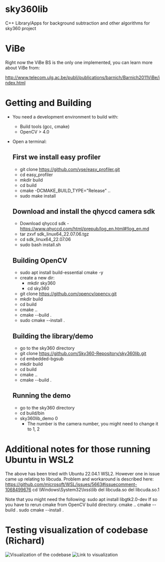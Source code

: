 # sky360lib
C++ Library/Apps for background subtraction and other algorithms for sky360 project

# ViBe
Right now the ViBe BS is the only one implemented, you can learn more about ViBe from:

http://www.telecom.ulg.ac.be/publi/publications/barnich/Barnich2011ViBe/index.html

# Getting and Building

* You need a development environment to build with:
  - Build tools (gcc, cmake)
  - OpenCV > 4.0

* Open a terminal:
  ## First we install easy profiler 
  - git clone https://github.com/yse/easy_profiler.git
  - cd easy_profiler
  - mkdir build
  - cd build
  - cmake -DCMAKE_BUILD_TYPE="Release" ..
  - sudo make install

  ## Download and install the qhyccd camera sdk
  - Download qhyccd sdk - https://www.qhyccd.com/html/prepub/log_en.html#!log_en.md
  - tar zxvf sdk_linux64_22.07.06.tgz
  - cd sdk_linux64_22.07.06 
  - sudo bash install.sh
  
  ## Building OpenCV
  - sudo apt install build-essential cmake -y
  - create a new dir:
    - mkdir sky360
    - cd sky360
  - git clone https://github.com/opencv/opencv.git
  - mkdir build
  - cd build
  - cmake ..
  - cmake --build .
  - sudo cmake --install .
  
  ## Building the library/demo
  - go to the sky360 directory
  - git clone https://github.com/Sky360-Repository/sky360lib.git
  - cd embedded-bgsub
  - mkdir build
  - cd build
  - cmake ..
  - cmake --build .
  
  ## Running the demo
  - go to the sky360 directory
  - cd build/bin
  - sky360lib_demo 0
    - The number is the camera number, you might need to change it to 1, 2


# Additional notes for those running Ubuntu in WSL2
The above has been tried with Ubuntu 22.04.1 WSL2. However one in issue came up relating to libcuda.
Problem and workaround is described here: https://github.com/microsoft/WSL/issues/5663#issuecomment-1068499676
cd \Windows\System32\lxss\lib
del libcuda.so
del libcuda.so.1

Note that you might need the following: 
sudo apt install libgtk2.0-dev
If so you have to rerun cmake from OpenCV build directory.
cmake ..
cmake --build .
sudo cmake --install .

# Testing visualization of codebase (Richard)
![Visualization of the codebase](.github/workflows/diagram.svg)
![Link to visualization](https://mango-dune-07a8b7110.1.azurestaticapps.net/?repo=Sky360-Repository%2Fsky360lib)
